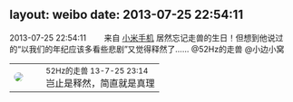 layout: weibo
date: 2013-07-25 22:54:11
---
<meta name="referrer" content="no-referrer" />

2013-07-25 22:54:11  &nbsp;&nbsp;&nbsp;&nbsp;&nbsp;&nbsp; 来自 <a href="http://app.weibo.com/t/feed/22zMnn" rel="nofollow">小米手机</a>
居然忘记走兽的生日！但想到他说过的“以我们的年纪应该多看些悲剧”又觉得释然了…… @52Hz的走兽  @小边小窝 ​​​

<table style="width: 100%;">
  <tr>
    <td style="width: 40px;"><img style="border-radius:50%" src="https://tva4.sinaimg.cn/crop.0.0.180.180.50/8beaf773jw1e8qgp5bmzyj2050050aa8.jpg?KID=imgbed,tva&Expires=1624464130&ssig=EYzMX4KvW3"></td>
    <td colspan="2"><small>52Hz的走兽 13-7-25 23:14</small><br/>岂止是释然，简直就是真理</td>
  </tr>
</table>
